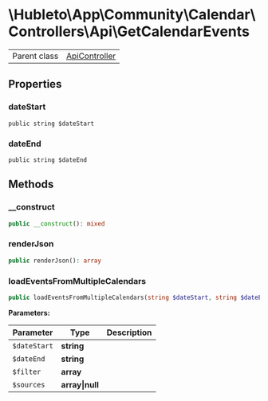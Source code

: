 
# \Hubleto\App\Community\Calendar\Controllers\Api\GetCalendarEvents
<table class='table-default dense'>
<tr><td>Parent class</td><td><a href="../../../../../Erp/Controllers/ApiController">ApiController</a></td></tr></table>


## Properties

### dateStart

`public string $dateStart`


### dateEnd

`public string $dateEnd`


## Methods

### __construct

```php
public __construct(): mixed
```


### renderJson

```php
public renderJson(): array
```


### loadEventsFromMultipleCalendars

```php
public loadEventsFromMultipleCalendars(string $dateStart, string $dateEnd, array $filter = [], array|null $sources = null): array
```

**Parameters:**

| Parameter    | Type            | Description |
|--------------|-----------------|-------------|
| `$dateStart` | **string**      |             |
| `$dateEnd`   | **string**      |             |
| `$filter`    | **array**       |             |
| `$sources`   | **array\|null** |             |

